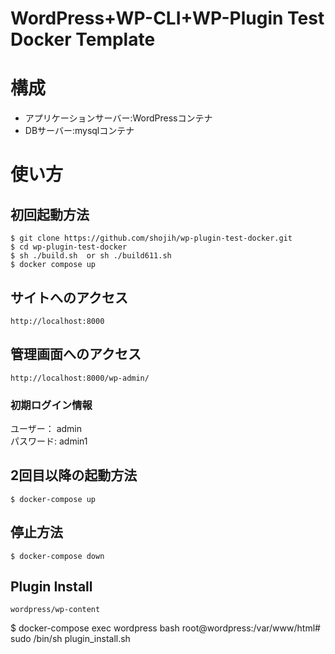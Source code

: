 # WordPress+WP-CLI+WP-Plugin Test Docker Template
# 構成
* アプリケーションサーバー:WordPressコンテナ
* DBサーバー:mysqlコンテナ
# 使い方
## 初回起動方法
```
$ git clone https://github.com/shojih/wp-plugin-test-docker.git
$ cd wp-plugin-test-docker
$ sh ./build.sh  or sh ./build611.sh
$ docker compose up
```
## サイトへのアクセス
```
http://localhost:8000
```
## 管理画面へのアクセス
```
http://localhost:8000/wp-admin/
```
### 初期ログイン情報
ユーザー： admin  
パスワード: admin1  
## 2回目以降の起動方法
```
$ docker-compose up
```
## 停止方法
```
$ docker-compose down
```
## Plugin Install
```
wordpress/wp-content
```
$ docker-compose exec wordpress bash
root@wordpress:/var/www/html# sudo /bin/sh plugin_install.sh
